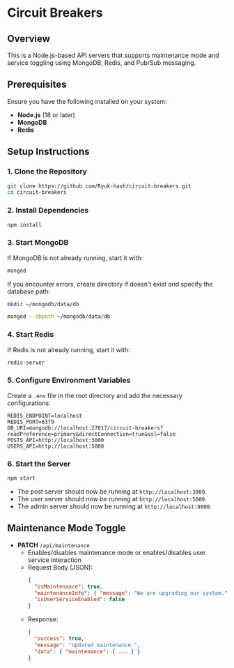# **Circuit Breakers**

## **Overview**

This is a Node.js-based API servers that supports maintenance mode and service toggling using MongoDB, Redis, and Pub/Sub messaging.

## **Prerequisites**

Ensure you have the following installed on your system:

- **Node.js** (18 or later)
- **MongoDB**
- **Redis**

## **Setup Instructions**

### **1. Clone the Repository**

```sh
git clone https://github.com/Ryuk-hash/circuit-breakers.git
cd circuit-breakers
```

### **2. Install Dependencies**

```sh
npm install
```

### **3. Start MongoDB**

If MongoDB is not already running, start it with:

```sh
mongod
```

If you encounter errors, create directory if doesn't exist and specify the database path:

```sh
mkdir ~/mongodb/data/db
```

```sh
mongod --dbpath ~/mongodb/data/db
```

### **4. Start Redis**

If Redis is not already running, start it with:

```sh
redis-server
```

### **5. Configure Environment Variables**

Create a `.env` file in the root directory and add the necessary configurations:

```env
REDIS_ENDPOINT=localhost
REDIS_PORT=6379
DB_URI=mongodb://localhost:27017/circuit-breakers?readPreference=primary&directConnection=true&ssl=false
POSTS_API=http://localhost:3000
USERS_API=http://localhost:5000
```

### **6. Start the Server**

```sh
npm start
```

- The post server should now be running at `http://localhost:3000`.
- The user server should now be running at `http://localhost:5000`.
- The admin server should now be running at `http://localhost:8000`.

## **Maintenance Mode Toggle**

- **PATCH** `/api/maintenance`
  - Enables/disables maintenance mode or enables/disables user service interaction
  - Request Body (JSON):
    ```json
    {
      "isMaintenance": true,
      "maintenanceInfo": { "message": "We are upgrading our system.", "completesOn": "2025-02-10T12:00:00Z" },
      "isUserServiceEnabled": false
    }
    ```
  - Response:
    ```json
    {
      "success": true,
      "message": "Updated maintenance.",
      "data": { "maintenance": { ... } }
    }
    ```
